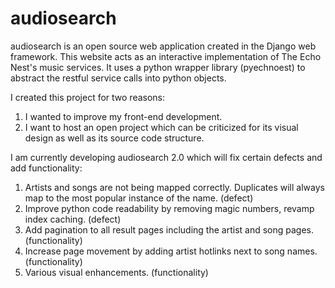 audiosearch
============

audiosearch is an open source web application created in the Django web framework.  This website acts as an interactive implementation of The Echo Nest's music services.  It uses a python wrapper library (pyechnoest) to abstract the restful service calls into python objects.  

I created this project for two reasons: 

1. I wanted to improve my front-end development.
2. I want to host an open project which can be criticized for its visual design as well as its source code structure.

I am currently developing audiosearch 2.0 which will fix certain defects and add functionality:

1.  Artists and songs are not being mapped correctly.  Duplicates will always map to the most popular instance of the name. (defect)
2.  Improve python code readability by removing magic numbers, revamp index caching. (defect)
3.  Add pagination to all result pages including the artist and song pages. (functionality)
4.  Increase page movement by adding artist hotlinks next to song names. (functionality)
5.  Various visual enhancements. (functionality)
